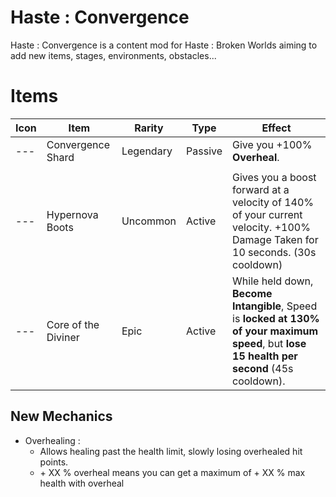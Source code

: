 # Haste : Convergence
Haste : Convergence is a content mod for Haste : Broken Worlds aiming to add new items, stages, environments, obstacles...

# Items

| Icon | Item | Rarity | Type | Effect |
| --- | --- | --- | --- | --- |
| --- | Convergence Shard | Legendary | Passive | Give you +100% **Overheal**. |
|  |  |  | |  |
| --- | Hypernova Boots | Uncommon | Active | Gives you a boost forward at a velocity of 140% of your current velocity. +100% Damage Taken for 10 seconds. (30s cooldown) |
| --- | Core of the Diviner | Epic | Active | While held down, **Become Intangible**, Speed is **locked at 130% of your maximum speed**, but **lose 15 health per second** (45s cooldown). |

## New Mechanics

- Overhealing :
  - Allows healing past the health limit, slowly losing overhealed hit points.
  - \+ XX % overheal means you can get a maximum of + XX % max health with overheal
